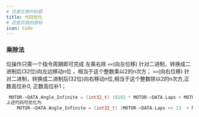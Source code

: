 ```yaml
---
# 这是文章的标题
title: 代码优化
# 这是页面的图标
icon: Code
---
```

### 乘除法
位操作只需一个指令周期即可完成
左乘右除
`<<`(向左位移) 针对二进制，转换成二进制后(32位)向左边移动n位 ，相当于这个整数乘以2的n次方；
`>>`(向右位移) 针对二进制，转换成二进制后(32位)向右移动n位,相当于这个整数除以2的n次方,正数高位补0, 正数高位补1；
```c
 MOTOR->DATA.Angle_Infinite = (int32_t) (8192 * MOTOR->DATA.Laps + MOTOR->DATA.Angle_now);
上述代码可优化为
    MOTOR->DATA.Angle_Infinite = (int32_t) (MOTOR->DATA.Laps << 13  + MOTOR->DATA.Angle_now);
```